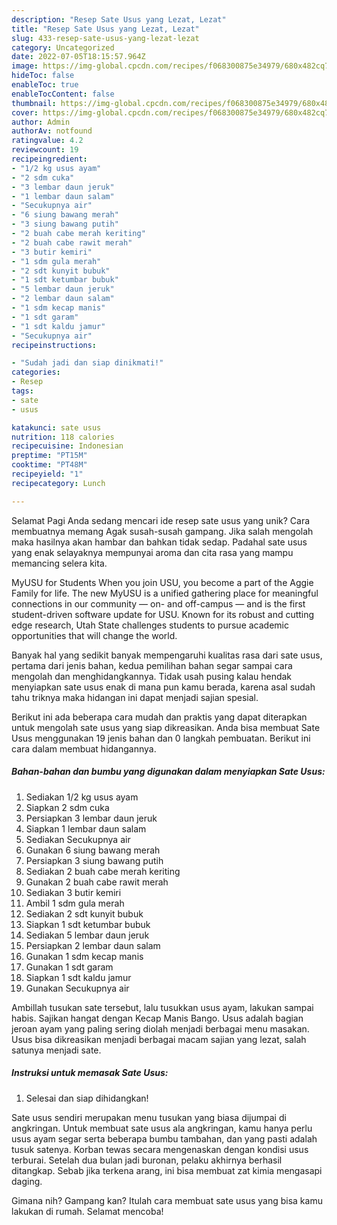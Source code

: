 ```yaml
---
description: "Resep Sate Usus yang Lezat, Lezat"
title: "Resep Sate Usus yang Lezat, Lezat"
slug: 433-resep-sate-usus-yang-lezat-lezat
category: Uncategorized
date: 2022-07-05T18:15:57.964Z
image: https://img-global.cpcdn.com/recipes/f068300875e34979/680x482cq70/sate-usus-foto-resep-utama.jpg
hideToc: false
enableToc: true
enableTocContent: false
thumbnail: https://img-global.cpcdn.com/recipes/f068300875e34979/680x482cq70/sate-usus-foto-resep-utama.jpg
cover: https://img-global.cpcdn.com/recipes/f068300875e34979/680x482cq70/sate-usus-foto-resep-utama.jpg
author: Admin
authorAv: notfound
ratingvalue: 4.2
reviewcount: 19
recipeingredient:
- "1/2 kg usus ayam"
- "2 sdm cuka"
- "3 lembar daun jeruk"
- "1 lembar daun salam"
- "Secukupnya air"
- "6 siung bawang merah"
- "3 siung bawang putih"
- "2 buah cabe merah keriting"
- "2 buah cabe rawit merah"
- "3 butir kemiri"
- "1 sdm gula merah"
- "2 sdt kunyit bubuk"
- "1 sdt ketumbar bubuk"
- "5 lembar daun jeruk"
- "2 lembar daun salam"
- "1 sdm kecap manis"
- "1 sdt garam"
- "1 sdt kaldu jamur"
- "Secukupnya air"
recipeinstructions:

- "Sudah jadi dan siap dinikmati!"
categories:
- Resep
tags:
- sate
- usus

katakunci: sate usus 
nutrition: 118 calories
recipecuisine: Indonesian
preptime: "PT15M"
cooktime: "PT48M"
recipeyield: "1"
recipecategory: Lunch

---
```



Selamat Pagi Anda sedang mencari ide resep sate usus yang unik? Cara membuatnya memang Agak susah-susah gampang. Jika salah mengolah maka hasilnya akan hambar dan bahkan tidak sedap. Padahal sate usus yang enak selayaknya mempunyai aroma dan cita rasa yang mampu memancing selera kita.


MyUSU for Students When you join USU, you become a part of the Aggie Family for life. The new MyUSU is a unified gathering place for meaningful connections in our community — on- and off-campus — and is the first student-driven software update for USU. Known for its robust and cutting edge research, Utah State challenges students to pursue academic opportunities that will change the world.

Banyak hal yang sedikit banyak mempengaruhi kualitas rasa dari sate usus, pertama dari jenis bahan, kedua pemilihan bahan segar sampai cara mengolah dan menghidangkannya. Tidak usah pusing kalau hendak menyiapkan sate usus enak di mana pun kamu berada, karena asal sudah tahu triknya maka hidangan ini dapat menjadi sajian spesial.


Berikut ini ada beberapa cara mudah dan praktis yang dapat diterapkan untuk mengolah sate usus yang siap dikreasikan. Anda bisa membuat Sate Usus menggunakan 19 jenis bahan dan 0 langkah pembuatan. Berikut ini cara dalam membuat hidangannya.

<!--inarticleads1-->

##### Bahan-bahan dan bumbu yang digunakan dalam menyiapkan Sate Usus:

1. Sediakan 1/2 kg usus ayam
1. Siapkan 2 sdm cuka
1. Persiapkan 3 lembar daun jeruk
1. Siapkan 1 lembar daun salam
1. Sediakan Secukupnya air
1. Gunakan 6 siung bawang merah
1. Persiapkan 3 siung bawang putih
1. Sediakan 2 buah cabe merah keriting
1. Gunakan 2 buah cabe rawit merah
1. Sediakan 3 butir kemiri
1. Ambil 1 sdm gula merah
1. Sediakan 2 sdt kunyit bubuk
1. Siapkan 1 sdt ketumbar bubuk
1. Sediakan 5 lembar daun jeruk
1. Persiapkan 2 lembar daun salam
1. Gunakan 1 sdm kecap manis
1. Gunakan 1 sdt garam
1. Siapkan 1 sdt kaldu jamur
1. Gunakan Secukupnya air


Ambillah tusukan sate tersebut, lalu tusukkan usus ayam, lakukan sampai habis. Sajikan hangat dengan Kecap Manis Bango. Usus adalah bagian jeroan ayam yang paling sering diolah menjadi berbagai menu masakan. Usus bisa dikreasikan menjadi berbagai macam sajian yang lezat, salah satunya menjadi sate. 

<!--inarticleads2-->

##### Instruksi untuk memasak Sate Usus:


1. Selesai dan siap dihidangkan!

Sate usus sendiri merupakan menu tusukan yang biasa dijumpai di angkringan. Untuk membuat sate usus ala angkringan, kamu hanya perlu usus ayam segar serta beberapa bumbu tambahan, dan yang pasti adalah tusuk satenya. Korban tewas secara mengenaskan dengan kondisi usus terburai. Setelah dua bulan jadi buronan, pelaku akhirnya berhasil ditangkap. Sebab jika terkena arang, ini bisa membuat zat kimia mengasapi daging. 

Gimana nih? Gampang kan? Itulah cara membuat sate usus yang bisa kamu lakukan di rumah. Selamat mencoba!
